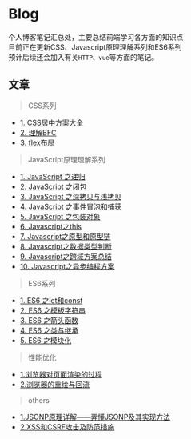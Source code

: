 # Blog
个人博客笔记汇总处，主要总结前端学习各方面的知识点  
目前正在更新CSS、Javascript原理理解系列和ES6系列  
预计后续还会加入有关```HTTP、vue```等方面的笔记。
## 文章
> CSS系列
- [1. CSS居中方案大全](https://github.com/BokFang/Blog/issues/10)
- [2. 理解BFC](https://github.com/BokFang/Blog/issues/19)
- [3. flex布局](https://github.com/BokFang/Blog/issues/21)

> JavaScript原理理解系列  
- [1. JavaScript 之递归](https://github.com/BokFang/Blog/issues/1)
- [2. JavaScript 之闭包](https://github.com/BokFang/Blog/issues/2)
- [3. JavaScript 之深拷贝与浅拷贝](https://github.com/BokFang/Blog/issues/3)
- [4. JavaScript 之事件冒泡和捕获](https://github.com/BokFang/Blog/issues/4)  
- [5. JavaScript 之包装对象](https://github.com/BokFang/Blog/issues/12)  
- [6. Javascript之this ](https://github.com/BokFang/Blog/issues/24)  
- [7. Javascript之原型和原型链](https://github.com/BokFang/Blog/issues/15)  
- [8. Javascript之数据类型判断 ](https://github.com/BokFang/Blog/issues/18)  
- [9. Javascript之跨域方案总结 ](https://github.com/BokFang/Blog/issues/22)  
- [10. Javascript之异步编程方案 ](https://github.com/BokFang/Blog/issues/23)  



     
> ES6系列  
- [1. ES6 之let和const](https://github.com/BokFang/Blog/issues/5)
- [2. ES6 之模板字符串](https://github.com/BokFang/Blog/issues/6)
- [3. ES6 之箭头函数](https://github.com/BokFang/Blog/issues/7)
- [4. ES6 之类与继承](https://github.com/BokFang/Blog/issues/8)
- [5. ES6 之模块化](https://github.com/BokFang/Blog/issues/11)



> 性能优化
- [1.浏览器对页面渲染的过程](https://github.com/BokFang/Blog/issues/16)  
- [2.浏览器的重绘与回流](https://github.com/BokFang/Blog/issues/17)  
   


> others
- [1.JSONP原理详解——弄懂JSONP及其实现方法](https://github.com/BokFang/Blog/issues/13)
- [2.XSS和CSRF攻击及防范措施](https://github.com/BokFang/Blog/issues/20)

